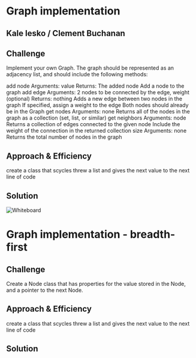 # Graph implementation

## Kale lesko / Clement Buchanan

## Challenge

Implement your own Graph. The graph should be represented as an adjacency list, and should include the following methods:

add node
Arguments: value
Returns: The added node
Add a node to the graph
add edge
Arguments: 2 nodes to be connected by the edge, weight (optional)
Returns: nothing
Adds a new edge between two nodes in the graph
If specified, assign a weight to the edge
Both nodes should already be in the Graph
get nodes
Arguments: none
Returns all of the nodes in the graph as a collection (set, list, or similar)
get neighbors
Arguments: node
Returns a collection of edges connected to the given node
Include the weight of the connection in the returned collection
size
Arguments: none
Returns the total number of nodes in the graph

## Approach & Efficiency

create a class that scycles threw a list and gives the next value to the next line of code

## Solution

![Whiteboard](../../../../assets/graph.png)

# Graph implementation - breadth-first

## Challenge

Create a Node class that has properties for the value stored in the Node, and a pointer to the next Node.

## Approach & Efficiency

create a class that scycles threw a list and gives the next value to the next line of code

## Solution
